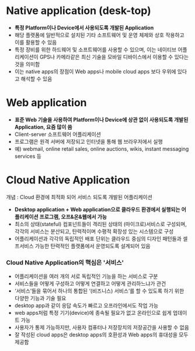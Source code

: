 # Native application (desk-top)<br> 
- **특정 Platform이나 Device에서 사용되도록 개발된 Application**
- 해당 플랫폼에 일반적으로 설치된 기타 소프트웨어 및 운영 체제와 상호 작용하고 이를 활용할 수 있음
- 특정 장비를 위한 하드웨어 및 소프트웨어를 사용할 수 있으며, 이는 네이티브 어플리케이션이 GPS나 카메라같은 최신 기술을 모바일 디바이스에서 이용할 수 있다는 것을 의미함
- 이는 native apps의 장점이 Web apps나 mobile cloud apps 보다 우위에 있다고 해석할 수 있음

# Web application <br> 
- **표준 Web 기술을 사용하여 Platform이나 Device에 상관 없이 사용되도록 개발된  Application, 요즘 많이 씀**
- Client-server 소프트웨어 어플리케이션
- 프로그램은 원격 서버에 저장되고 인터넷을 통해 웹 브라우저에서 실행
- 예) webmail, online retail sales, online auctions, wikis, instant messaging services 등

# Cloud Native Application
개념 : Cloud 환경에 최적화 되어 서비스 되도록 개발된 어플리케이션
- **Desktop application + Web application으로 클라우드 환경에서 실행되는 어플리케이션 프로그램, 오프&온&웹에서 가능**
- 최소의 상태(stateful) 컴포넌트들이 격리된 상태의 (마이크로)서비스로 구성되며, 각각의 서비스는 분산되고, 탄력적이며 수평적 확장성 있는 시스템으로 구성
- 어플리케이션과 각각의 독립적인 배포 단위는 클라우드 중심의 디자인 패턴들과 셀프서비스 가능한 탄력적인 플랫폼에서 운영되도록 설계되어 있음

### Cloud Native Application의 핵심은 **'서비스'**
- 어플리케이션을 여러 개의 서로 독립적인 기능을 하는 서비스로 구분
- 서비스들을 어떻게 구성하고 어떻게 연결하고 어떻게 관리하느냐가 관건
- ‘서비스’들을 묶어서 하나의 통합된 ‘(비즈니스) 서비스’를 할 수 있도록 하기 위한 다양한 기능과 기술 필요
- desktop app과 같이 응답 속도가 빠르고 오프라인에서도 작업 가능
- web apps처럼 특정 기기(device)에 종속될 필요가 없고 온라인으로 쉽게 업데이트 가능
- 사용자가 통제 가능하지만, 사용자 컴퓨터나 저장장치의 저장공간을 사용할 수 없음
- 잘 작성된 cloud apps은 desktop apps의 호환성과 Web apps의 휴대성을 모두 제공함

